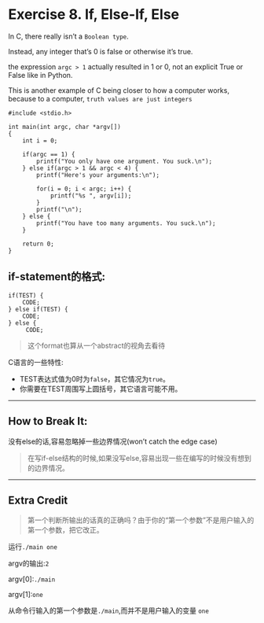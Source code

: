 # Exercise 8. If, Else-If, Else

In C, there really isn’t a `Boolean type`. 

Instead, any integer that’s 0 is false or otherwise it’s true.

the expression `argc > 1` actually resulted in 1 or 0, not an explicit True or False like in Python. 

This is another example of C being closer to how a computer works, because to a computer, `truth values are just integers`

```
#include <stdio.h>

int main(int argc, char *argv[])
{
    int i = 0;

    if(argc == 1) {
        printf("You only have one argument. You suck.\n");
    } else if(argc > 1 && argc < 4) {
        printf("Here's your arguments:\n");

        for(i = 0; i < argc; i++) {
            printf("%s ", argv[i]);
        }
        printf("\n");
    } else {
        printf("You have too many arguments. You suck.\n");
    }

    return 0;
}
```

## if-statement的格式:

```
if(TEST) {     
    CODE; 
} else if(TEST) {
    CODE; 
} else {
     CODE;
```

> 这个format也算从一个abstract的视角去看待

C语言的一些特性:

- TEST表达式值为0时为`false`，其它情况为`true`。
- 你需要在TEST周围写上圆括号，其它语言可能不用。

---

## How to Break It:

没有else的话,容易忽略掉一些边界情况(won’t catch the edge case)

> 在写if-else结构的时候,如果没写else,容易出现一些在编写的时候没有想到的边界情况。

---

## Extra Credit

> 第一个判断所输出的话真的正确吗？由于你的“第一个参数”不是用户输入的第一个参数，把它改正。

运行`./main one`

argv的输出:`2`

argv[0]:`./main` 

argv[1]:`one`

从命令行输入的第一个参数是`./main`,而并不是用户输入的变量 `one`